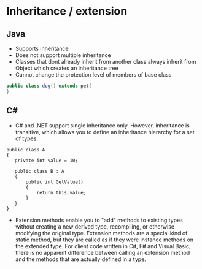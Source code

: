 # Inheritance / extension

## Java 
- Supports inheritance
- Does not support multiple inheritance 
- Classes that dont already inherit from another class always inherit from Object which creates an inheritance tree
- Cannot change the protection level of members of base class

```java 
public class dog() extends pet{
}
```

## C#
* C# and .NET support single inheritance only. However, inheritance is transitive, which allows you to define an inheritance hierarchy for a set of types.  
```
public class A 
{
   private int value = 10;

   public class B : A
   {
       public int GetValue()
       {
           return this.value;
       }     
   }
}
```

* Extension methods enable you to "add" methods to existing types without creating a new derived type, recompiling, or otherwise modifying the original type. Extension methods are a special kind of static method, but they are called as if they were instance methods on the extended type. For client code written in C#, F# and Visual Basic, there is no apparent difference between calling an extension method and the methods that are actually defined in a type.
